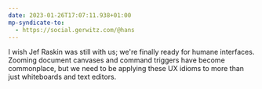 ```yaml
---
date: 2023-01-26T17:07:11.938+01:00
mp-syndicate-to:
  - https://social.gerwitz.com/@hans
---
```

I wish Jef Raskin was still with us; we're finally ready for humane interfaces. Zooming document canvases and command triggers have become commonplace, but we need to be applying these UX idioms to more than just whiteboards and text editors.

